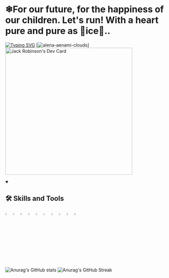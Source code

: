 # <h1>❄For our future, for the happiness of our children. Let's run! With a heart pure and pure as 🧊ice🧊..</h1>
[![Typing SVG](https://readme-typing-svg.demolab.com/?lines=I+am+a+Senior+Full+Stack+developer;Also+a+Blockchain+developer)](https://git.io/typing-svg)
[![alena-aenami-clouds](https://user-images.githubusercontent.com/129685965/229512007-a15ab033-7d32-4032-91ec-d9ffc6e9e1c6.jpg)]
<a href="https://app.daily.dev/Apollyon0929"><img src="https://api.daily.dev/devcards/71ac6944c18946c6bab80f9bf3098286.png?r=ye1" width="400" alt="Jack Robinson's Dev Card"/></a>

<details open>
  <summary><h2>🛠 Skills and Tools</h2></summary>
    <code><img width="4%" src="https://www.vectorlogo.zone/logos/nodejs/nodejs-icon.svg"></code>
    <code><img width="4%" src="https://www.vectorlogo.zone/logos/reactjs/reactjs-icon.svg"></code>
  <code><img width="4%" src="https://www.vectorlogo.zone/logos/vuejs/vuejs-icon.svg"></code>
    <code><img width="4%" src="https://www.vectorlogo.zone/logos/angular/angular-icon.svg"></code>
    <code><img width="4%" src="https://www.vectorlogo.zone/logos/laravel/laravel-icon.svg"></code>
    <code><img width="4%" src="https://www.vectorlogo.zone/logos/python/python-icon.svg"></code>
    <code><img width="4%" src="https://www.vectorlogo.zone/logos/firebase/firebase-icon.svg"></code>
    <code><img width="4%" src="https://www.vectorlogo.zone/logos/amazon_aws/amazon_aws-icon.svg"></code>
    <code><img width="4%" src="https://www.vectorlogo.zone/logos/git-scm/git-scm-icon.svg"></code>
    <code><img width="4%" src="https://seeklogo.com/images/G/github-colored-logo-FDDF6EB1F0-seeklogo.com.png"></code>
  </p>
</details>

<!-- Github Stats -->
  ![Anurag's GitHub stats](https://github-readme-stats.vercel.app/api?username=Atohallan&show_icons=true&theme=radical)
  ![Anurag's GitHub Streak](https://streak-stats.demolab.com?user=Atohallan&theme=tokyonight&mode=daily&border=DD2BC7)
  

